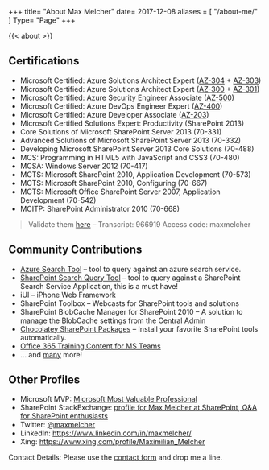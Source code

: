+++
title= "About Max Melcher"
date= 2017-12-08
aliases = [
    "/about-me/"
]
Type= "Page"
+++

{{< about >}}

<!---
contact details:
{{< fancybox "" "qrcode_mme.png" "QRCode" "single_image" >}}
--->

## Certifications

- Microsoft Certified: Azure Solutions Architect Expert ([AZ-304](https://docs.microsoft.com/en-us/learn/certifications/exams/az-304) + [AZ-303](https://docs.microsoft.com/en-us/learn/certifications/exams/az-303))
- Microsoft Certified: Azure Solutions Architect Expert ([AZ-300](https://www.microsoft.com/en-us/learning/azure-solutions-architect.aspx) + [AZ-301](https://www.microsoft.com/en-us/learning/azure-solutions-architect.aspx))
- Microsoft Certified: Azure Security Engineer Associate ([AZ-500](https://www.microsoft.com/en-us/learning/azure-security-engineer.aspx))
- Microsoft Certified: Azure DevOps Engineer Expert ([AZ-400](https://www.microsoft.com/en-us/learning/azure-devops.aspx))
- Microsoft Certified: Azure Developer Associate ([AZ-203](https://www.microsoft.com/en-us/learning/azure-developer.aspx))
- Microsoft Certified Solutions Expert: Productivity (SharePoint 2013)
- Core Solutions of Microsoft SharePoint Server 2013 (70-331)
- Advanced Solutions of Microsoft SharePoint Server 2013 (70-332)
- Developing Microsoft SharePoint Server 2013 Core Solutions (70-488)
- MCS: Programming in HTML5 with JavaScript and CSS3 (70-480)
- MCSA: Windows Server 2012 (70-417)
- MCTS: Microsoft SharePoint 2010, Application Development (70-573)
- MCTS: Microsoft SharePoint 2010, Configuring (70-667)
- MCTS: Microsoft Office SharePoint Server 2007, Application Development (70-542)
- MCITP: SharePoint Administrator 2010 (70-668)

> Validate them [here](https://mcp.microsoft.com/anonymous/transcript/validate) –  Transcript: 966919 Access code: maxmelcher
 

## Community Contributions

- [Azure Search Tool](https://github.com/MaxMelcher/AzureSearchTool) – tool to query against an azure search service.
- [SharePoint Search Query Tool](https://github.com/SharePoint/PnP-Tools/tree/master/Solutions/SharePoint.Search.QueryTool) – tool to query against a SharePoint Search Service Application, this is a must have!
- iUI – iPhone Web Framework
- SharePoint Toolbox – Webcasts for SharePoint tools and solutions
- SharePoint BlobCache Manager for SharePoint 2010 – A solution to manage the BlobCache settings from the Central Admin
- [Chocolatey SharePoint Packages](https://github.com/MaxMelcher/ChocolateySharePointPackages) – Install your favorite SharePoint tools automatically.
- [Office 365 Training Content for MS Teams](https://github.com/MaxMelcher/O365Devbootcamp)
- … and [many](https://github.com/MaxMelcher/) more!

## Other Profiles
 - Microsoft MVP: [Microsoft Most Valuable Professional](https://mvp.microsoft.com/en-us/PublicProfile/5002531?fullName=Maximilian%20%20Melcher)
 - SharePoint StackExchange: [profile for Max Melcher at SharePoint, Q&A for SharePoint enthusiasts](http://sharepoint.stackexchange.com/users/10614/max-melcher)
 - Twitter: [@maxmelcher](https://twitter.com/maxmelcher)
 - LinkedIn: https://www.linkedin.com/in/maxmelcher/
 - Xing: https://www.xing.com/profile/Maximilian_Melcher 

Contact Details: Please use the [contact form](/contact/) and drop me a line.
